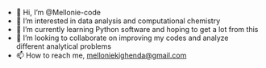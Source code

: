 - 👋 Hi, I’m @Mellonie-code
- 👀 I’m interested in data analysis and computational chemistry
- 🌱 I’m currently learning Python software and hoping to get a lot from this 
- 💞️ I’m looking to collaborate on improving my codes and analyze different analytical problems
- 📫 How to reach me, melloniekighenda@gmail.com

<!---
Mellonie-code/Mellonie-code is a ✨ special ✨ repository because its `README.md` (this file) appears on your GitHub profile.
You can click the Preview link to take a look at your changes.
--->
